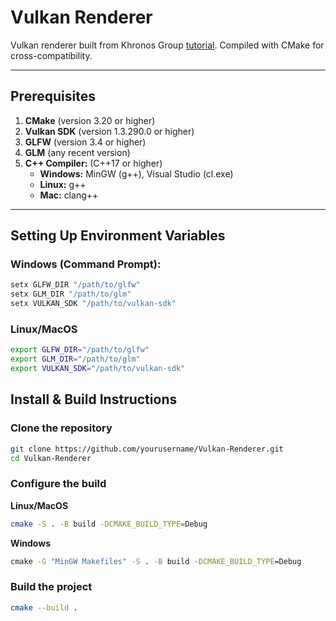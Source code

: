 # Vulkan Renderer
Vulkan renderer built from Khronos Group [tutorial](https://vulkan-tutorial.com/). Compiled with CMake for cross-compatibility.

---

## Prerequisites

1. **CMake** (version 3.20 or higher)
3. **Vulkan SDK** (version 1.3.290.0 or higher)
4. **GLFW** (version 3.4 or higher)
5. **GLM** (any recent version)
6. **C++ Compiler:** (C++17 or higher)
   - **Windows:** MinGW (g++), Visual Studio (cl.exe)
   - **Linux:** g++
   - **Mac:** clang++

---

## Setting Up Environment Variables

### Windows (Command Prompt):
```cmd
setx GLFW_DIR "/path/to/glfw"
setx GLM_DIR "/path/to/glm"
setx VULKAN_SDK "/path/to/vulkan-sdk"
```

### Linux/MacOS
```bash
export GLFW_DIR="/path/to/glfw"
export GLM_DIR="/path/to/glm"
export VULKAN_SDK="/path/to/vulkan-sdk"
```

## Install & Build Instructions

### Clone the repository
```bash
git clone https://github.com/yourusername/Vulkan-Renderer.git
cd Vulkan-Renderer
```

### Configure the build
**Linux/MacOS**
```bash
cmake -S . -B build -DCMAKE_BUILD_TYPE=Debug
```

**Windows**
```cmd
cmake -G "MinGW Makefiles" -S . -B build -DCMAKE_BUILD_TYPE=Debug
```

### Build the project
```bash
cmake --build .
```